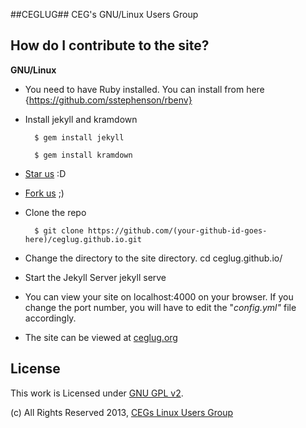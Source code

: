##CEGLUG##
CEG's GNU/Linux Users Group

How do I contribute to the site? 
-----------

**GNU/Linux**
- You need to have Ruby installed. You can install from here {https://github.com/sstephenson/rbenv} 

- Install jekyll and kramdown

        $ gem install jekyll

        $ gem install kramdown
- [Star us](https://github.com/ceglug/ceglug.github.io/star) :D
- [Fork us](https://github.com/ceglug/ceglug.github.io/fork) ;)
- Clone the repo

        $ git clone https://github.com/(your-github-id-goes-here)/ceglug.github.io.git

- Change the directory to the site directory. 
        cd ceglug.github.io/
- Start the Jekyll Server
        jekyll serve

- You can view your site on localhost:4000 on your browser. If you change the port number, you will have to edit the "_config.yml"_ file accordingly. 

- The site can be viewed at [ceglug.org](ceglug.org)

License
----
This work is Licensed under [GNU GPL v2](https://raw.github.com/ceglug/thesite/master/LICENSE).

(c) All Rights Reserved 2013, [CEGs Linux Users Group](/)

